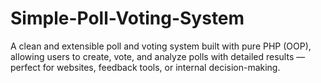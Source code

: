 # Simple-Poll-Voting-System
A clean and extensible poll and voting system built with pure PHP (OOP), allowing users to create, vote, and analyze polls with detailed results — perfect for websites, feedback tools, or internal decision-making.
